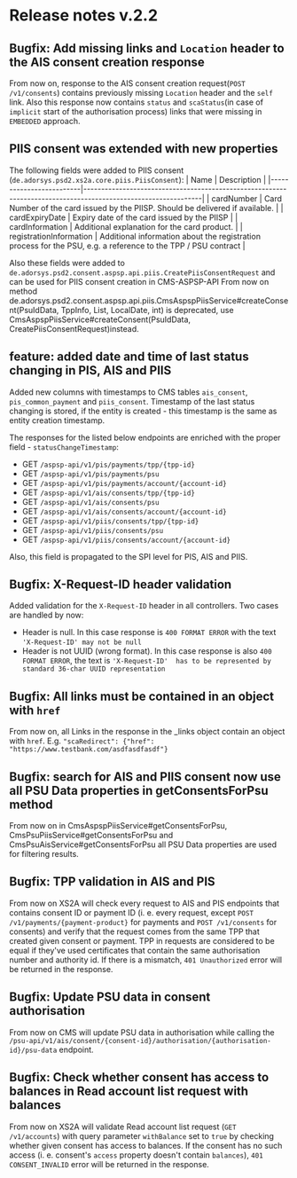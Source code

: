 # Release notes v.2.2

## Bugfix: Add missing links and `Location` header to the AIS consent creation response
From now on, response to the AIS consent creation request(`POST /v1/consents`) contains previously missing `Location` 
header and the `self` link. Also this response now contains `status` and `scaStatus`(in case of `implicit` start of the 
authorisation process) links that were missing in `EMBEDDED` approach.

## PIIS consent was extended with new properties
The following fields were added to PIIS consent (`de.adorsys.psd2.xs2a.core.piis.PiisConsent`):
| Name                    | Description                                                                                                   |
|-------------------------|---------------------------------------------------------------------------------------------------------------|
| cardNumber              | Card Number of the card issued by the PIISP. Should be delivered if available.                                |
| cardExpiryDate          | Expiry date of the card issued by the PIISP                                                                   |
| cardInformation         | Additional explanation for the card product.                                                                  |
| registrationInformation | Additional information about the registration process for the PSU, e.g. a reference to the TPP / PSU contract |

Also these fields were added to `de.adorsys.psd2.consent.aspsp.api.piis.CreatePiisConsentRequest` and can be used for PIIS consent creation in CMS-ASPSP-API 
From now on method de.adorsys.psd2.consent.aspsp.api.piis.CmsAspspPiisService#createConsent(PsuIdData, TppInfo, List, LocalDate, int) is deprecated,
use CmsAspspPiisService#createConsent(PsuIdData, CreatePiisConsentRequest)instead.

## feature: added date and time of last status changing in PIS, AIS and PIIS
Added new columns with timestamps to CMS tables `ais_consent`, `pis_common_payment` and `piis_consent`. Timestamp of the
last status changing is stored, if the entity is created - this timestamp is the same as entity creation timestamp. 

The responses for the listed below endpoints are enriched with the proper field - `statusChangeTimestamp`:
 - GET `/aspsp-api/v1/pis/payments/tpp/{tpp-id}`
 - GET `/aspsp-api/v1/pis/payments/psu`
 - GET `/aspsp-api/v1/pis/payments/account/{account-id}`
 - GET `/aspsp-api/v1/ais/consents/tpp/{tpp-id}`
 - GET `/aspsp-api/v1/ais/consents/psu`
 - GET `/aspsp-api/v1/ais/consents/account/{account-id}`
 - GET `/aspsp-api/v1/piis/consents/tpp/{tpp-id}`
 - GET `/aspsp-api/v1/piis/consents/psu`
 - GET `/aspsp-api/v1/piis/consents/account/{account-id}`

Also, this field is propagated to the SPI level for PIS, AIS and PIIS. 

## Bugfix: X-Request-ID header validation
Added validation for the `X-Request-ID` header in all controllers. Two cases are handled by now:
 - Header is null. In this case response is `400 FORMAT ERROR` with the text `'X-Request-ID' may not be null`
 - Header is not UUID (wrong format). In this case response is also `400 FORMAT ERROR`, the text is `'X-Request-ID' 
 has to be represented by standard 36-char UUID representation`

## Bugfix: All links must be contained in an object with `href`

From now on, all Links in the response in the _links object contain an object with `href`. E.g.
`"scaRedirect": {"href": "https://www.testbank.com/asdfasdfasdf"}`

## Bugfix: search for AIS and PIIS consent now use all PSU Data properties in getConsentsForPsu method
From now on in CmsAspspPiisService#getConsentsForPsu, CmsPsuPiisService#getConsentsForPsu and CmsPsuAisService#getConsentsForPsu 
all PSU Data properties are used for filtering results. 

## Bugfix: TPP validation in AIS and PIS
From now on XS2A will check every request to AIS and PIS endpoints that contains consent ID or payment ID (i. e. every 
request, except `POST /v1/payments/{payment-product}` for payments and `POST /v1/consents` for consents) and verify that 
the request comes from the same TPP that created given consent or payment. TPP in requests are considered to be equal if 
they've used certificates that contain the same authorisation number and authority id.
If there is a mismatch, `401 Unauthorized` error will be returned in the response.

## Bugfix: Update PSU data in consent authorisation
From now on CMS will update PSU data in authorisation while calling the `/psu-api/v1/ais/consent/{consent-id}/authorisation/{authorisation-id}/psu-data`
endpoint.

## Bugfix: Check whether consent has access to balances in Read account list request with balances
From now on XS2A will validate Read account list request (`GET /v1/accounts`) with query parameter `withBalance` set to 
`true` by checking whether given consent has access to balances. If the consent has no such access (i. e. consent's `access` 
property doesn't contain `balances`), `401 CONSENT_INVALID` error will be returned in the response.
